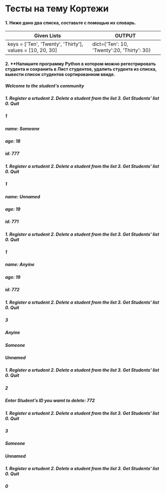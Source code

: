 # Тесты на тему Кортежи

#### 1. Ниже дано два списка, составьте с помощью их словарь.


| Given Lists | OUTPUT |
|   ---   |   ---  |
| keys = ['Ten', 'Twenty', 'Thirty'], values = [10, 20, 30] | dict={'Ten': 10, 'Twenty':20, 'Thirty': 30}  |



#### 2. **Напишите программу Python в котором можно регестрировать студента и сохранить в Лист студентов, удалить студента из списка, вывести список студентов сортированном ввиде.

##### Welcome to the student's community
##### 1. Register a srtudent 2. Delete a student from the list 3. Get Students' list 0. Quit
##### 1
##### name: Someone
##### age: 18
##### id: 777
##### 1. Register a srtudent 2. Delete a student from the list 3. Get Students' list 0. Quit
##### 1
##### name: Unnamed
##### age: 19
##### id: 771
##### 1. Register a srtudent 2. Delete a student from the list 3. Get Students' list 0. Quit
##### 1
##### name: Anyine
##### age: 19
##### id: 772
##### 1. Register a srtudent 2. Delete a student from the list 3. Get Students' list 0. Quit
##### 3
##### Anyine
##### Someone
##### Unnamed
##### 1. Register a srtudent 2. Delete a student from the list 3. Get Students' list 0. Quit
##### 2
##### Enter Student's ID you wamt to delete: 772
##### 1. Register a srtudent 2. Delete a student from the list 3. Get Students' list 0. Quit
##### 3
##### Someone
##### Unnamed
##### 1. Register a srtudent 2. Delete a student from the list 3. Get Students' list 0. Quit
##### 0
